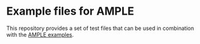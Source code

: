 # Example files for AMPLE

This repository provides a set of test files that can be used in combination with the [AMPLE examples](http://ample.rtfd.org/en/latest/examples.html).

